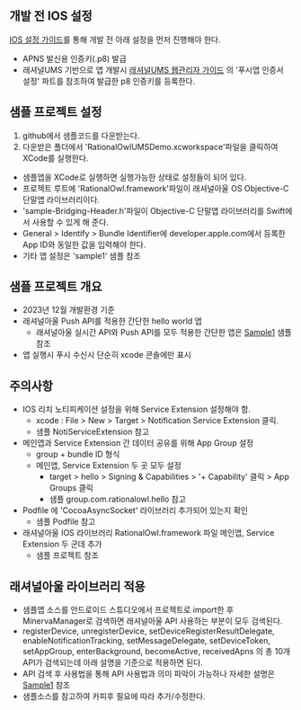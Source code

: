 


## 개발 전 IOS 설정
[IOS 설정 가이드](https://github.com/RationalOwl/rationalowl-guide/tree/master/device-app/ios-apns-p8)를 통해 개발 전 아래 설정을 먼저 진행해야 한다.

- APNS 발신용 인증키(.p8) 발급
- 래셔널UMS 기반으로 앱 개발시 [래셔널UMS 웹관리자 가이드](https://github.com/RationalOwl/ums/tree/main/web_admin) 의 '푸시앱 인증서 설정' 파트를 참조하여 발급한 p8 인증키를 등록한다.


## 샘플 프로젝트 설정
1. github에서 샘플코드를 다운받는다.
2. 다운받은 폴더에서 'RationalOwlUMSDemo.xcworkspace'파일을 클릭하여 XCode를 실행한다.
 - 샘플앱을 XCode로 실행하면 실행가능한 상태로 설정들이 되어 있다.
 - 프로젝트 루트에 'RationalOwl.framework'파일이 래셔널아울 OS Objective-C 단말앱 라이브러리이다.
 - 'sample-Bridging-Header.h'파일이 Objective-C 단말앱 라이브러리를 Swift에서 사용할 수 있게 해 준다.
 - General > Identify > Bundle Identifier에 developer.apple.com에서 등록한 App ID와 동일한 값을 입력해야 한다.
 - 기타 앱 설정은 'sample1' 샘플 참조

## 샘플 프로젝트 개요
 - 2023년 12월 개발환경 기준
 - 래셔널아울 Push API를 적용한 간단한 hello world 앱
    - 래셔널아울 실시간 API와 Push API를 모두 적용한 간단한 앱은 [Sample1](https://github.com/RationalOwl/rationalowl-sample/tree/master/device-app/ios-swift/sample1) 샘플 참조
 - 앱 실행시 푸시 수신시 단순히 xcode 콘솔에만 표시
 

## 주의사항
- IOS 리치 노티피케이션 설정을 위해 Service Extension 설정해야 함.
    - xcode : File > New > Target > Notification Service Extension 클릭.
    - 샘플 NotiServiceExtension 참고
- 메인앱과 Service Extension 간 데이터 공유를 위해 App Group 설정
    - group + bundle ID 형식    
    - 메인앱, Service Extension 두 곳 모두 설정
        - target > hello > Signing & Capabilities > '+ Capability' 클릭 > App Groups 클릭
        - 샘플 group.com.rationalowl.hello 참고
- Podfile 에 'CocoaAsyncSocket' 라이브러리 추가되어 있는지 확인
    - 샘플 Podfile 참고
- 래셔널아울 IOS 라이브러리 RationalOwl.framework 파일 메인앱, Service Extension 두 군데 추가
    - 샘플 프로젝트 참조


## 래셔널아울 라이브러리 적용
- 샘플앱 소스를 안드로이드 스튜디오에서 프로젝트로 import한 후 MinervaManager로 검색하면 래셔널아울 API 사용하는 부분이 모두 검색된다. 
- registerDevice, unregisterDevice, setDeviceRegisterResultDelegate, enableNotificationTracking, setMessageDelegate, setDeviceToken, setAppGroup, enterBackground, becomeActive, receivedApns 의 총 10개 API가 검색되는데 아래 설명을 기준으로 적용하면 된다.
- API 검색 후 사용법을 통해 API 사용법과 의미 파악이 가능하나 자세한 설명은 [Sample1](https://github.com/RationalOwl/rationalowl-sample/tree/master/device-app/ios-swift/sample1) 참조
- 샘플소스를 참고하여 카피후 필요에 따라 추가/수정한다.
